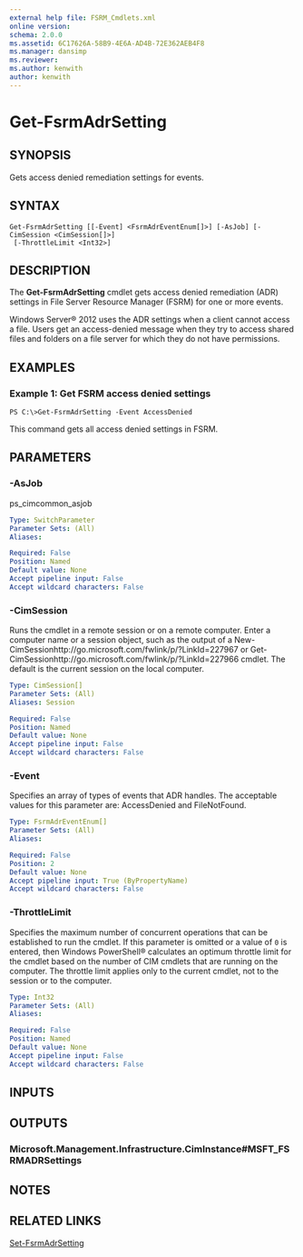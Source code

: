 ```yaml
---
external help file: FSRM_Cmdlets.xml
online version: 
schema: 2.0.0
ms.assetid: 6C17626A-58B9-4E6A-AD4B-72E362AEB4F8
ms.manager: dansimp
ms.reviewer:
ms.author: kenwith
author: kenwith
---
```


# Get-FsrmAdrSetting

## SYNOPSIS
Gets access denied remediation settings for events.

## SYNTAX

```
Get-FsrmAdrSetting [[-Event] <FsrmAdrEventEnum[]>] [-AsJob] [-CimSession <CimSession[]>]
 [-ThrottleLimit <Int32>]
```

## DESCRIPTION
The **Get-FsrmAdrSetting** cmdlet gets access denied remediation (ADR) settings in File Server Resource Manager (FSRM) for one or more events.

Windows Server® 2012 uses the ADR settings when a client cannot access a file.
Users get an access-denied message when they try to access shared files and folders on a file server for which they do not have permissions.

## EXAMPLES

### Example 1: Get FSRM access denied settings
```
PS C:\>Get-FsrmAdrSetting -Event AccessDenied
```

This command gets all access denied settings in FSRM.

## PARAMETERS

### -AsJob
ps_cimcommon_asjob

```yaml
Type: SwitchParameter
Parameter Sets: (All)
Aliases: 

Required: False
Position: Named
Default value: None
Accept pipeline input: False
Accept wildcard characters: False
```

### -CimSession
Runs the cmdlet in a remote session or on a remote computer.
Enter a computer name or a session object, such as the output of a New-CimSessionhttp://go.microsoft.com/fwlink/p/?LinkId=227967 or Get-CimSessionhttp://go.microsoft.com/fwlink/p/?LinkId=227966 cmdlet.
The default is the current session on the local computer.

```yaml
Type: CimSession[]
Parameter Sets: (All)
Aliases: Session

Required: False
Position: Named
Default value: None
Accept pipeline input: False
Accept wildcard characters: False
```

### -Event
Specifies an array of types of events that ADR handles.
The acceptable values for this parameter are: AccessDenied and FileNotFound.

```yaml
Type: FsrmAdrEventEnum[]
Parameter Sets: (All)
Aliases: 

Required: False
Position: 2
Default value: None
Accept pipeline input: True (ByPropertyName)
Accept wildcard characters: False
```

### -ThrottleLimit
Specifies the maximum number of concurrent operations that can be established to run the cmdlet.
If this parameter is omitted or a value of `0` is entered, then Windows PowerShell® calculates an optimum throttle limit for the cmdlet based on the number of CIM cmdlets that are running on the computer.
The throttle limit applies only to the current cmdlet, not to the session or to the computer.

```yaml
Type: Int32
Parameter Sets: (All)
Aliases: 

Required: False
Position: Named
Default value: None
Accept pipeline input: False
Accept wildcard characters: False
```

## INPUTS

## OUTPUTS

### Microsoft.Management.Infrastructure.CimInstance#MSFT_FSRMADRSettings

## NOTES

## RELATED LINKS

[Set-FsrmAdrSetting](./Set-FsrmAdrSetting.md)

